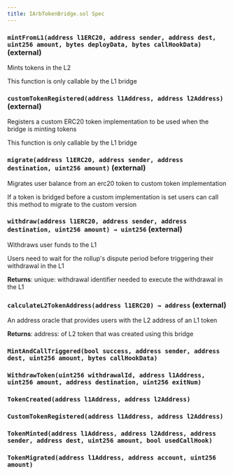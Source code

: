 ```yaml
---
title: IArbTokenBridge.sol Spec
---
```


### `mintFromL1(address l1ERC20, address sender, address dest, uint256 amount, bytes deployData, bytes callHookData)` (external)

Mints tokens in the L2

This function is only callable by the L1 bridge

### `customTokenRegistered(address l1Address, address l2Address)` (external)

Registers a custom ERC20 token implementation to be used when the bridge is minting tokens

This function is only callable by the L1 bridge

### `migrate(address l1ERC20, address sender, address destination, uint256 amount)` (external)

Migrates user balance from an erc20 token to custom token implementation

If a token is bridged before a custom implementation is set users can call this method to migrate to the custom version

### `withdraw(address l1ERC20, address sender, address destination, uint256 amount) → uint256` (external)

Withdraws user funds to the L1

Users need to wait for the rollup's dispute period before triggering their withdrawal in the L1

**Returns**: unique: withdrawal identifier needed to execute the withdrawal in the L1

### `calculateL2TokenAddress(address l1ERC20) → address` (external)

An address oracle that provides users with the L2 address of an L1 token

**Returns**: address: of L2 token that was created using this bridge

### `MintAndCallTriggered(bool success, address sender, address dest, uint256 amount, bytes callHookData)`

### `WithdrawToken(uint256 withdrawalId, address l1Address, uint256 amount, address destination, uint256 exitNum)`

### `TokenCreated(address l1Address, address l2Address)`

### `CustomTokenRegistered(address l1Address, address l2Address)`

### `TokenMinted(address l1Address, address l2Address, address sender, address dest, uint256 amount, bool usedCallHook)`

### `TokenMigrated(address l1Address, address account, uint256 amount)`
